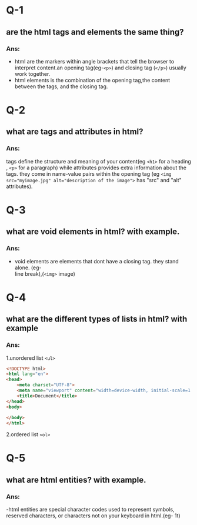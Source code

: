 # Q-1 
## are the html tags and elements the same thing?
### Ans: 
- html are the markers within angle brackets that tell the browser to interpret content.an opening tag(eg-`<p>`) and closing tag (`</p>`) usually work together.
- html elements is the combination of the opening tag,the content between the tags, and the closing tag.
# Q-2
## what are tags and attributes in html?
### Ans:
tags define the structure and meaning of your content(eg `<h1>` for a heading , `<p>` for a paragraph)
while attributes provides extra information about the tags. they come in name-value pairs within the opening tag (eg `<img src="myimage.jpg" alt="description of the image">` has "src" and "alt" attributes).
# Q-3
## what are void elements in html? with example.
### Ans:
- void elements are elements that dont have a closing tag. they stand alone. (eg-<br> line break),(`<img>` image) 

# Q-4
## what are the different types of lists in html? with example
### Ans:
1.unordered list `<ul>`

```html
<!DOCTYPE html>
<html lang="en">
<head>
    <meta charset="UTF-8">
    <meta name="viewport" content="width=device-width, initial-scale=1.0">
    <title>Document</title>
</head>
<body>
    
</body>
</html>
```
2.ordered list `<ol>`

# Q-5 
## what are html entities? with example.
### Ans:
-html entities are special character codes used to represent symbols, reserved characters, or characters not on your keyboard in html.(eg- 1t)
